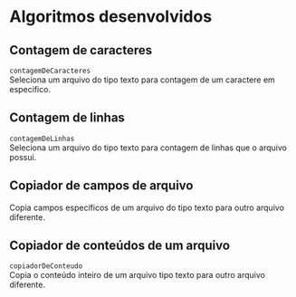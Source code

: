 # Algoritmos desenvolvidos

## Contagem de caracteres

`contagemDeCaracteres`  
Seleciona um arquivo do tipo texto para contagem de um caractere em especifico.

## Contagem de linhas

`contagemDeLinhas`  
Seleciona um arquivo do tipo texto para contagem de linhas que o arquivo possui.

## Copiador de campos de arquivo

Copia campos específicos de um arquivo do tipo texto para outro arquivo diferente.

## Copiador de conteúdos de um arquivo

`copiadorDeConteudo`  
Copia o conteúdo inteiro de um arquivo tipo texto para outro arquivo diferente.
